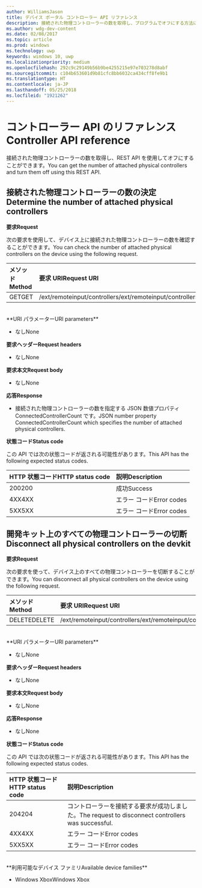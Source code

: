 ```yaml
---
author: WilliamsJason
title: デバイス ポータル コントローラー API リファレンス
description: 接続された物理コントローラーの数を取得し、プログラムでオフにする方法について説明します。
ms.author: wdg-dev-content
ms.date: 02/08/2017
ms.topic: article
ms.prod: windows
ms.technology: uwp
keywords: windows 10, uwp
ms.localizationpriority: medium
ms.openlocfilehash: 292c9c29149b56b9be4255215e97e703278d8abf
ms.sourcegitcommit: c104b653601d9b81cfc8bb6032ca434cff8fe9b1
ms.translationtype: HT
ms.contentlocale: ja-JP
ms.lasthandoff: 05/25/2018
ms.locfileid: "1921262"
---
```

# <a name="controller-api-reference"></a><span data-ttu-id="6a238-104">コントローラー API のリファレンス</span><span class="sxs-lookup"><span data-stu-id="6a238-104">Controller API reference</span></span>   
<span data-ttu-id="6a238-105">接続された物理コントローラーの数を取得し、REST API を使用してオフにすることができます。</span><span class="sxs-lookup"><span data-stu-id="6a238-105">You can get the number of attached physical controllers and turn them off using this REST API.</span></span>

## <a name="determine-the-number-of-attached-physical-controllers"></a><span data-ttu-id="6a238-106">接続された物理コントローラーの数の決定</span><span class="sxs-lookup"><span data-stu-id="6a238-106">Determine the number of attached physical controllers</span></span>

**<span data-ttu-id="6a238-107">要求</span><span class="sxs-lookup"><span data-stu-id="6a238-107">Request</span></span>**

<span data-ttu-id="6a238-108">次の要求を使用して、デバイス上に接続された物理コントローラーの数を確認することができます。</span><span class="sxs-lookup"><span data-stu-id="6a238-108">You can check the number of attached physical controllers on the device using the following request.</span></span>

<span data-ttu-id="6a238-109">メソッド</span><span class="sxs-lookup"><span data-stu-id="6a238-109">Method</span></span>      | <span data-ttu-id="6a238-110">要求 URI</span><span class="sxs-lookup"><span data-stu-id="6a238-110">Request URI</span></span>
:------     | :-----
<span data-ttu-id="6a238-111">GET</span><span class="sxs-lookup"><span data-stu-id="6a238-111">GET</span></span> | <span data-ttu-id="6a238-112">/ext/remoteinput/controllers</span><span class="sxs-lookup"><span data-stu-id="6a238-112">/ext/remoteinput/controllers</span></span>
<br />
**<span data-ttu-id="6a238-113">URI パラメーター</span><span class="sxs-lookup"><span data-stu-id="6a238-113">URI parameters</span></span>**

- <span data-ttu-id="6a238-114">なし</span><span class="sxs-lookup"><span data-stu-id="6a238-114">None</span></span>

**<span data-ttu-id="6a238-115">要求ヘッダー</span><span class="sxs-lookup"><span data-stu-id="6a238-115">Request headers</span></span>**

- <span data-ttu-id="6a238-116">なし</span><span class="sxs-lookup"><span data-stu-id="6a238-116">None</span></span>

**<span data-ttu-id="6a238-117">要求本文</span><span class="sxs-lookup"><span data-stu-id="6a238-117">Request body</span></span>**   

- <span data-ttu-id="6a238-118">なし</span><span class="sxs-lookup"><span data-stu-id="6a238-118">None</span></span>

**<span data-ttu-id="6a238-119">応答</span><span class="sxs-lookup"><span data-stu-id="6a238-119">Response</span></span>**   

- <span data-ttu-id="6a238-120">接続された物理コントローラーの数を指定する JSON 数値プロパティ ConnectedControllerCount です。</span><span class="sxs-lookup"><span data-stu-id="6a238-120">JSON number property ConnectedControllerCount which specifies the number of attached physical controllers.</span></span>

**<span data-ttu-id="6a238-121">状態コード</span><span class="sxs-lookup"><span data-stu-id="6a238-121">Status code</span></span>**

<span data-ttu-id="6a238-122">この API では次の状態コードが返される可能性があります。</span><span class="sxs-lookup"><span data-stu-id="6a238-122">This API has the following expected status codes.</span></span>

<span data-ttu-id="6a238-123">HTTP 状態コード</span><span class="sxs-lookup"><span data-stu-id="6a238-123">HTTP status code</span></span>      | <span data-ttu-id="6a238-124">説明</span><span class="sxs-lookup"><span data-stu-id="6a238-124">Description</span></span>
:------     | :-----
<span data-ttu-id="6a238-125">200</span><span class="sxs-lookup"><span data-stu-id="6a238-125">200</span></span> | <span data-ttu-id="6a238-126">成功</span><span class="sxs-lookup"><span data-stu-id="6a238-126">Success</span></span>
<span data-ttu-id="6a238-127">4XX</span><span class="sxs-lookup"><span data-stu-id="6a238-127">4XX</span></span> | <span data-ttu-id="6a238-128">エラー コード</span><span class="sxs-lookup"><span data-stu-id="6a238-128">Error codes</span></span>
<span data-ttu-id="6a238-129">5XX</span><span class="sxs-lookup"><span data-stu-id="6a238-129">5XX</span></span> | <span data-ttu-id="6a238-130">エラー コード</span><span class="sxs-lookup"><span data-stu-id="6a238-130">Error codes</span></span>

## <a name="disconnect-all-physical-controllers-on-the-devkit"></a><span data-ttu-id="6a238-131">開発キット上のすべての物理コントローラーの切断</span><span class="sxs-lookup"><span data-stu-id="6a238-131">Disconnect all physical controllers on the devkit</span></span>

**<span data-ttu-id="6a238-132">要求</span><span class="sxs-lookup"><span data-stu-id="6a238-132">Request</span></span>**

<span data-ttu-id="6a238-133">次の要求を使って、デバイス上のすべての物理コントローラーを切断することができます。</span><span class="sxs-lookup"><span data-stu-id="6a238-133">You can disconnect all physical controllers on the device using the following request.</span></span>

<span data-ttu-id="6a238-134">メソッド</span><span class="sxs-lookup"><span data-stu-id="6a238-134">Method</span></span>      | <span data-ttu-id="6a238-135">要求 URI</span><span class="sxs-lookup"><span data-stu-id="6a238-135">Request URI</span></span>
:------     | :-----
<span data-ttu-id="6a238-136">DELETE</span><span class="sxs-lookup"><span data-stu-id="6a238-136">DELETE</span></span> | <span data-ttu-id="6a238-137">/ext/remoteinput/controllers</span><span class="sxs-lookup"><span data-stu-id="6a238-137">/ext/remoteinput/controllers</span></span>
<br />
**<span data-ttu-id="6a238-138">URI パラメーター</span><span class="sxs-lookup"><span data-stu-id="6a238-138">URI parameters</span></span>**

- <span data-ttu-id="6a238-139">なし</span><span class="sxs-lookup"><span data-stu-id="6a238-139">None</span></span>

**<span data-ttu-id="6a238-140">要求ヘッダー</span><span class="sxs-lookup"><span data-stu-id="6a238-140">Request headers</span></span>**

- <span data-ttu-id="6a238-141">なし</span><span class="sxs-lookup"><span data-stu-id="6a238-141">None</span></span>

**<span data-ttu-id="6a238-142">要求本文</span><span class="sxs-lookup"><span data-stu-id="6a238-142">Request body</span></span>**   

- <span data-ttu-id="6a238-143">なし</span><span class="sxs-lookup"><span data-stu-id="6a238-143">None</span></span>

**<span data-ttu-id="6a238-144">応答</span><span class="sxs-lookup"><span data-stu-id="6a238-144">Response</span></span>**   

- <span data-ttu-id="6a238-145">なし</span><span class="sxs-lookup"><span data-stu-id="6a238-145">None</span></span> 

**<span data-ttu-id="6a238-146">状態コード</span><span class="sxs-lookup"><span data-stu-id="6a238-146">Status code</span></span>**

<span data-ttu-id="6a238-147">この API では次の状態コードが返される可能性があります。</span><span class="sxs-lookup"><span data-stu-id="6a238-147">This API has the following expected status codes.</span></span>

<span data-ttu-id="6a238-148">HTTP 状態コード</span><span class="sxs-lookup"><span data-stu-id="6a238-148">HTTP status code</span></span>      | <span data-ttu-id="6a238-149">説明</span><span class="sxs-lookup"><span data-stu-id="6a238-149">Description</span></span>
:------     | :-----
<span data-ttu-id="6a238-150">204</span><span class="sxs-lookup"><span data-stu-id="6a238-150">204</span></span> | <span data-ttu-id="6a238-151">コントローラーを接続する要求が成功しました。</span><span class="sxs-lookup"><span data-stu-id="6a238-151">The request to disconnect controllers was successful.</span></span>
<span data-ttu-id="6a238-152">4XX</span><span class="sxs-lookup"><span data-stu-id="6a238-152">4XX</span></span> | <span data-ttu-id="6a238-153">エラー コード</span><span class="sxs-lookup"><span data-stu-id="6a238-153">Error codes</span></span>
<span data-ttu-id="6a238-154">5XX</span><span class="sxs-lookup"><span data-stu-id="6a238-154">5XX</span></span> | <span data-ttu-id="6a238-155">エラー コード</span><span class="sxs-lookup"><span data-stu-id="6a238-155">Error codes</span></span>

<br />
**<span data-ttu-id="6a238-156">利用可能なデバイス ファミリ</span><span class="sxs-lookup"><span data-stu-id="6a238-156">Available device families</span></span>**

* <span data-ttu-id="6a238-157">Windows Xbox</span><span class="sxs-lookup"><span data-stu-id="6a238-157">Windows Xbox</span></span>
